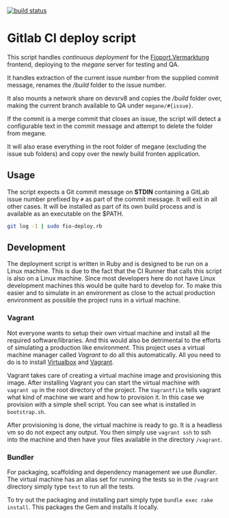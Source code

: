 [![build status](http://devsrv2/ci/projects/2/status.png?ref=master)](http://devsrv2/ci/projects/2?ref=master)

# Gitlab CI deploy script

This script handles *continuous deployment* for the [Fioport.Vermarktung] frontend, deploying to the *megane* server for testing and QA.

It handles extraction of the current issue number from the supplied commit message, renames the */build* folder to the issue number.

It also mounts a network share on devsrv8 and copies the */build* folder over, making the
current branch available to QA under `megane/#{issue}`.

If the commit is a merge commit that closes an issue, the script will detect a configurable
text in the commit message and attempt to delete the folder from megane.

It will also erase everything in the root folder of megane (excluding the issue sub folders) and copy over the newly build fronten application.

## Usage

The script expects a Git commit message on **STDIN** containing a GitLab issue number prefixed by `#` as part of the commit message. It will exit in all other cases.
It will be installed as part of its own build process and is available as an executable on the $PATH.
```bash
git log -1 | sudo fio-deploy.rb
```

## Development

The deployment script is written in Ruby and is designed to be run on a Linux machine. This is due to the fact that the
CI Runner that calls this script is also on a Linux machine.
Since most developers here do not have Linux development machines this would be quite hard to develop for.
To make this easier and to simulate in an environment as close to the actual production environment as possible the project runs in a virtual machine.

### Vagrant

Not everyone wants to setup their own virtual machine and install all the required software/libraries. And this would also be detrimental
to the efforts of simulating a production like environment.
This project uses a virtual machine manager called *Vagrant* to do all this automatically. All you need to do is
to install [Virtualbox] and [Vagrant].

Vagrant takes care of creating a virtual machine image and provisioning this image. After installing Vagrant you can start the virtual machine with ```vagrant up```
in the root directory of the project. The ```Vagrantfile``` tells vagrant what kind of machine we want and how to provision it.
In this case we provision with a simple shell script. You can see what is installed in ```bootstrap.sh```.

After provisioning is done, the virtual machine is ready to go. It is a headless vm so do not expect any output. You then simply
use ```vagrant ssh``` to ssh into the machine and then have your files available in the
directory ```/vagrant```.

### Bundler

For packaging, scaffolding and dependency management we use *Bundler*. The virtual machine has an alias set for running the tests
so in the ```/vagrant``` directory simply type ```test``` to run all the tests.

To try out the packaging and installing part simply type ```bundle exec rake install```. This packages the Gem and installs
it locally.

[Fioport.Vermarktung]: http://devsrv2/fio/fioport-vermarktung
[Vagrant]: http://www.vagrantup.com/downloads.html
[VirtualBox]: https://www.virtualbox.org/wiki/Downloads

